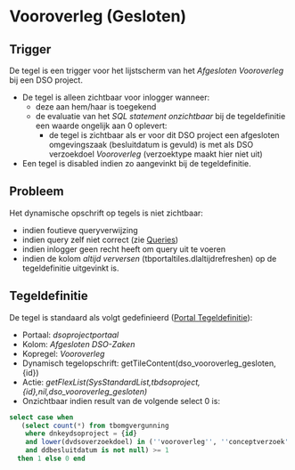 # Vooroverleg (Gesloten)

## Trigger

De tegel is een trigger voor het lijstscherm van het *Afgesloten Vooroverleg* bij een DSO project.

  - De tegel is alleen zichtbaar voor inlogger wanneer:
    - deze aan hem/haar is toegekend
    - de evaluatie van het *SQL statement onzichtbaar* bij de tegeldefinitie een waarde ongelijk aan 0 oplevert:
      - de tegel is zichtbaar als er voor dit DSO project een afgesloten omgevingszaak (besluitdatum is gevuld) is met als DSO verzoekdoel *Vooroverleg* (verzoektype maakt hier niet uit)
  - Een tegel is disabled indien zo aangevinkt bij de tegeldefinitie.

## Probleem

Het dynamische opschrift op tegels is niet zichtbaar:

  - indien foutieve queryverwijzing
  - indien query zelf niet correct (zie [Queries](../../../../instellen_inrichten/queries.md))
  - indien inlogger geen recht heeft om query uit te voeren
  - indien de kolom *altijd verversen* (tbportaltiles.dlaltijdrefreshen) op de tegeldefinitie uitgevinkt is.

## Tegeldefinitie

De tegel is standaard als volgt gedefinieerd ([Portal Tegeldefinitie](../../../../instellen_inrichten/portaldefinitie/portal_tegel.md)):

  -  Portaal: *dsoprojectportaal*
  -  Kolom: *Afgesloten DSO-Zaken*
  -  Kopregel: *Vooroverleg*
  -  Dynamisch tegelopschrift: getTileContent(dso_vooroverleg_gesloten,{id})
  -  Actie: *getFlexList(SysStandardList,tbdsoproject,{id},nil,dso_vooroverleg_gesloten)*
  -  Onzichtbaar indien result van de volgende select 0 is:

```sql
select case when
   (select count(*) from tbomgvergunning
    where dnkeydsoproject = {id}
    and lower(dvdsoverzoekdoel) in (''vooroverleg'', ''conceptverzoek'')
    and ddbesluitdatum is not null) >= 1
  then 1 else 0 end
```

